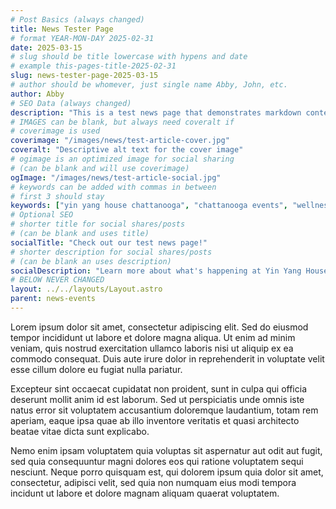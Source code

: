 ```yaml
---
# Post Basics (always changed)
title: News Tester Page
# format YEAR-MON-DAY 2025-02-31
date: 2025-03-15
# slug should be title lowercase with hypens and date
# example this-pages-title-2025-02-31
slug: news-tester-page-2025-03-15
# author should be whomever, just single name Abby, John, etc.
author: Abby
# SEO Data (always changed)
description: "This is a test news page that demonstrates markdown content with enhanced SEO and social sharing capabilities."
# IMAGES can be blank, but always need coveralt if 
# coverimage is used
coverimage: "/images/news/test-article-cover.jpg"
coveralt: "Descriptive alt text for the cover image"
# ogimage is an optimized image for social sharing 
# (can be blank and will use coverimage)
ogImage: "/images/news/test-article-social.jpg"
# keywords can be added with commas in between
# first 3 should stay 
keywords: ["yin yang house chattanooga", "chattanooga events", "wellness events"]
# Optional SEO
# shorter title for social shares/posts 
# (can be blank and uses title)
socialTitle: "Check out our test news page!" 
# shorter description for social shares/posts 
# (can be blank an uses description)
socialDescription: "Learn more about what's happening at Yin Yang House Chattanooga"
# BELOW NEVER CHANGED
layout: ../../layouts/Layout.astro
parent: news-events
---
```


Lorem ipsum dolor sit amet, consectetur adipiscing elit. Sed do eiusmod tempor incididunt ut labore et dolore magna aliqua. Ut enim ad minim veniam, quis nostrud exercitation ullamco laboris nisi ut aliquip ex ea commodo consequat. Duis aute irure dolor in reprehenderit in voluptate velit esse cillum dolore eu fugiat nulla pariatur.

Excepteur sint occaecat cupidatat non proident, sunt in culpa qui officia deserunt mollit anim id est laborum. Sed ut perspiciatis unde omnis iste natus error sit voluptatem accusantium doloremque laudantium, totam rem aperiam, eaque ipsa quae ab illo inventore veritatis et quasi architecto beatae vitae dicta sunt explicabo.

Nemo enim ipsam voluptatem quia voluptas sit aspernatur aut odit aut fugit, sed quia consequuntur magni dolores eos qui ratione voluptatem sequi nesciunt. Neque porro quisquam est, qui dolorem ipsum quia dolor sit amet, consectetur, adipisci velit, sed quia non numquam eius modi tempora incidunt ut labore et dolore magnam aliquam quaerat voluptatem.
